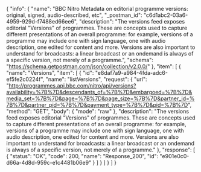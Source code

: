 {
  "info": {
    "name": "BBC Nitro Metadata on editorial programme versions: original, signed, audio-described, etc",
    "_postman_id": "c6d1abc2-03a6-4959-929d-f7488ed66ee6",
    "description": "The versions feed exposes editorial \"Versions\" of programmes. These are concepts used to capture different presentations of an overall programme: for example, versions of a programme may include one with sign language, one with audio description, one edited for content and more. Versions are also important to understand for broadcasts: a linear broadcast or an ondemand is always of a specific version, not merely of a programme.",
    "schema": "https://schema.getpostman.com/json/collection/v2.0.0/"
  },
  "item": [
    {
      "name": "Versions",
      "item": [
        {
          "id": "e8daf7a9-a984-4fda-adc6-ef5fe2c0224f",
          "name": "listVersions",
          "request": {
            "url": "http://programmes.api.bbc.com/nitro/api/versions?availability=%7B%7D&descendants_of=%7B%7D&embargoed=%7B%7D&media_set=%7B%7D&page=%7B%7D&page_size=%7B%7D&partner_id=%7B%7D&partner_pid=%7B%7D&payment_type=%7B%7D&pid=%7B%7D",
            "method": "GET",
            "body": {
              "mode": "raw"
            },
            "description": "The versions feed exposes editorial \"Versions\" of programmes. These are concepts used to capture different presentations of an overall programme: for example, versions of a programme may include one with sign language, one with audio description, one edited for content and more. Versions are also important to understand for broadcasts: a linear broadcast or an ondemand is always of a specific version, not merely of a programme."
          },
          "response": [
            {
              "status": "OK",
              "code": 200,
              "name": "Response_200",
              "id": "e901e0c0-d66a-4d8d-959c-e1c4481b06e9"
            }
          ]
        }
      ]
    }
  ]
}